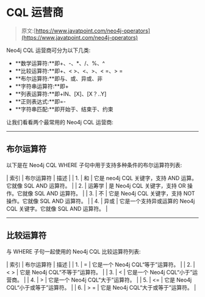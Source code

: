 # CQL 运营商

> 原文:[https://www.javatpoint.com/neo4j-operators](https://www.javatpoint.com/neo4j-operators)

Neo4j CQL 运营商可分为以下几类:

*   **数学运算符:**即+、-、*、/、%、^
*   **比较运算符:**即+、< >、<、>、< =、> =
*   **布尔运算符:**即与、或、异或、非
*   **字符串运算符:**即+
*   **列表运算符:**即+IN、[X]、[X？..Y]
*   **正则表达式:**即=-
*   **字符串匹配:**即开始于、结束于、约束

让我们看看两个最常用的 Neo4j CQL 运营商:

* * *

## 布尔运算符

以下是在 Neo4j CQL WHERE 子句中用于支持多种条件的布尔运算符列表:

| 索引 | 布尔运算符 | 描述 |
| 1. | 和 | 它是 neo4j CQL 关键字，支持 AND 运算。它就像 SQL AND 运算符。 |
| 2. | 运筹学 | 是 Neo4j CQL 关键字，支持 OR 操作。它就像 SQL AND 运算符。 |
| 3. | 不 | 它是 Neo4j CQL 关键字，支持 NOT 操作。它就像 SQL AND 运算符。 |
| 4. | 异或 | 它是一个支持异或运算的 Neo4j CQL 关键字。它就像 SQL AND 运算符。 |

* * *

## 比较运算符

与 WHERE 子句一起使用的 Neo4j CQL 比较运算符列表:

| 索引 | 布尔运算符 | 描述 |
| 1. | = | 它是一个 Neo4j CQL“等于”运算符。 |
| 2. | < > | 它是 Neo4j CQL“不等于”运算符。 |
| 3. | < | 它是一个 Neo4j CQL“小于”运营商。 |
| 4. | > | 它是一个 Neo4j CQL“大于”运算符。 |
| 5. | <= | 它是 Neo4j CQL“小于或等于”运算符。 |
| 6. | > = | 它是 Neo4j CQL“大于或等于”运算符。 |